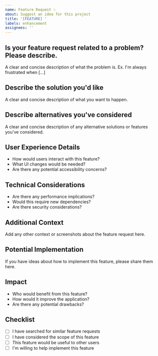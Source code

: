 ```yaml
---
name: Feature Request ✨
about: Suggest an idea for this project
title: '[FEATURE] '
labels: enhancement
assignees: ''
---
```


## Is your feature request related to a problem? Please describe.
A clear and concise description of what the problem is. Ex. I'm always frustrated when [...]

## Describe the solution you'd like
A clear and concise description of what you want to happen.

## Describe alternatives you've considered
A clear and concise description of any alternative solutions or features you've considered.

## User Experience Details
- How would users interact with this feature?
- What UI changes would be needed?
- Are there any potential accessibility concerns?

## Technical Considerations
- Are there any performance implications?
- Would this require new dependencies?
- Are there security considerations?

## Additional Context
Add any other context or screenshots about the feature request here.

## Potential Implementation
If you have ideas about how to implement this feature, please share them here.

## Impact
- Who would benefit from this feature?
- How would it improve the application?
- Are there any potential drawbacks?

## Checklist
- [ ] I have searched for similar feature requests
- [ ] I have considered the scope of this feature
- [ ] This feature would be useful to other users
- [ ] I'm willing to help implement this feature